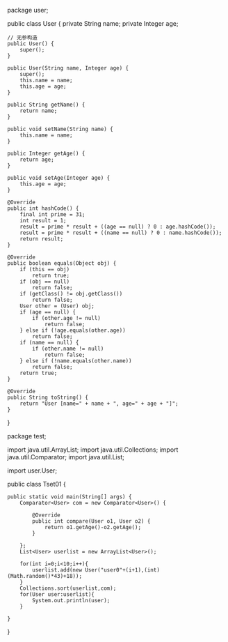 package user;

public class User {
	private String name;
	private Integer age;

	// 无参构造
	public User() {
		super();
	}

	public User(String name, Integer age) {
		super();
		this.name = name;
		this.age = age;
	}

	public String getName() {
		return name;
	}

	public void setName(String name) {
		this.name = name;
	}

	public Integer getAge() {
		return age;
	}

	public void setAge(Integer age) {
		this.age = age;
	}

	@Override
	public int hashCode() {
		final int prime = 31;
		int result = 1;
		result = prime * result + ((age == null) ? 0 : age.hashCode());
		result = prime * result + ((name == null) ? 0 : name.hashCode());
		return result;
	}

	@Override
	public boolean equals(Object obj) {
		if (this == obj)
			return true;
		if (obj == null)
			return false;
		if (getClass() != obj.getClass())
			return false;
		User other = (User) obj;
		if (age == null) {
			if (other.age != null)
				return false;
		} else if (!age.equals(other.age))
			return false;
		if (name == null) {
			if (other.name != null)
				return false;
		} else if (!name.equals(other.name))
			return false;
		return true;
	}

	@Override
	public String toString() {
		return "User [name=" + name + ", age=" + age + "]";
	}
}





package test;

import java.util.ArrayList;
import java.util.Collections;
import java.util.Comparator;
import java.util.List;

import user.User;

public class Tset01 {

	public static void main(String[] args) {
		Comparator<User> com = new Comparator<User>() {

			@Override
			public int compare(User o1, User o2) {
				return o1.getAge()-o2.getAge();
			}
			
		};
		List<User> userlist = new ArrayList<User>();
		
		for(int i=0;i<10;i++){
			userlist.add(new User("user0"+(i+1),(int)(Math.random()*43)+18));
		}
		Collections.sort(userlist,com);
		for(User user:userlist){
			System.out.println(user);
		}
		
	}
}

